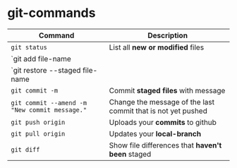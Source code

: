 # git-commands

| Command | Description |
| --- | --- |
| `git status` | List all **new or modified** files |
| `git add file-name || directory ` | Stages a file or files in a directory|
| `git restore --staged file-name || directory ` | Unstages a file or files in a directory|
| `git commit -m` | Commit **staged files** with message |
| `git commit --amend -m "New commit message."` | Change the message of the last commit that is not yet pushed|
| `git push origin` | Uploads your **commits** to github |
| `git pull origin` | Updates your **local-branch** |
| `git diff` | Show file differences that **haven't been** staged |
